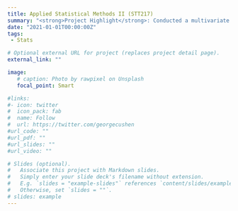 ```yaml
---
title: Applied Statistical Methods II (STT217)
summary: "<strong>Project Highlight</strong>: Conducted a multivariate analysis to explore the influence of certain aesthetic qualities of food presentation on a subject's determination of its attractiveness, their willingness to try it, and after trying it, their enjoyment of the dish.</br><strong>Content</strong>: More advanced exploration of modeling and analysis of variance techniques including polynomial and non-linear models; estimators, bias, and shrinkage methods; issues of colinearity; issues of over-fitting; influential point detection and correction; repeated measures; mixed models; multivariate techniques; and non-parametric alternatives."
date: "2021-01-01T00:00:00Z"
tags:
 - Stats

# Optional external URL for project (replaces project detail page).
external_link: ""

image:
   # caption: Photo by rawpixel on Unsplash
   focal_point: Smart

#links:
#- icon: twitter
#  icon_pack: fab
#  name: Follow
#  url: https://twitter.com/georgecushen
#url_code: ""
#url_pdf: ""
#url_slides: ""
#url_video: ""

# Slides (optional).
#   Associate this project with Markdown slides.
#   Simply enter your slide deck's filename without extension.
#   E.g. `slides = "example-slides"` references `content/slides/example-slides.md`.
#   Otherwise, set `slides = ""`.
# slides: example
---
```

